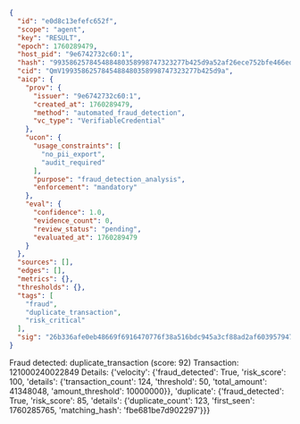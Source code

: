 ```json
{
  "id": "e0d8c13efefc652f",
  "scope": "agent",
  "key": "RESULT",
  "epoch": 1760289479,
  "host_pid": "9e6742732c60:1",
  "hash": "993586257845488480358998747323277b425d9a52af26ece752bfe466edd5de",
  "cid": "QmV1993586257845488480358998747323277b425d9a",
  "aicp": {
    "prov": {
      "issuer": "9e6742732c60:1",
      "created_at": 1760289479,
      "method": "automated_fraud_detection",
      "vc_type": "VerifiableCredential"
    },
    "ucon": {
      "usage_constraints": [
        "no_pii_export",
        "audit_required"
      ],
      "purpose": "fraud_detection_analysis",
      "enforcement": "mandatory"
    },
    "eval": {
      "confidence": 1.0,
      "evidence_count": 0,
      "review_status": "pending",
      "evaluated_at": 1760289479
    }
  },
  "sources": [],
  "edges": [],
  "metrics": {},
  "thresholds": {},
  "tags": [
    "fraud",
    "duplicate_transaction",
    "risk_critical"
  ],
  "sig": "26b336afe0eb48669f6916470776f38a516bdc945a3cf88ad2af603957947f35"
}
```

Fraud detected: duplicate_transaction (score: 92)
Transaction: 121000240022849
Details: {'velocity': {'fraud_detected': True, 'risk_score': 100, 'details': {'transaction_count': 124, 'threshold': 50, 'total_amount': 41348048, 'amount_threshold': 10000000}}, 'duplicate': {'fraud_detected': True, 'risk_score': 85, 'details': {'duplicate_count': 123, 'first_seen': 1760285765, 'matching_hash': 'fbe681be7d902297'}}}